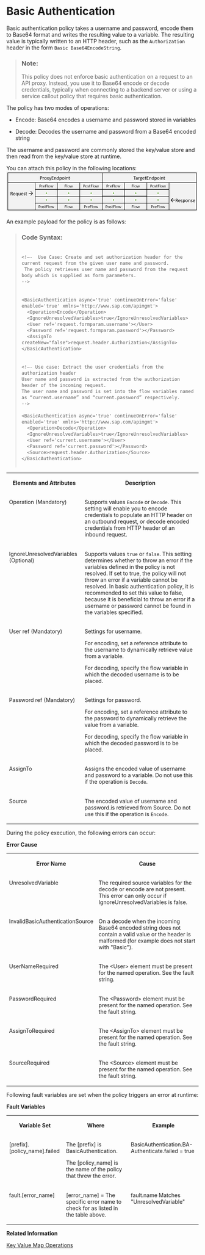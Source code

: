 <!-- loio693c0d1720644d57918ed77acc6a95ef -->

# Basic Authentication

Basic authentication policy takes a username and password, encode them to Base64 format and writes the resulting value to a variable. The resulting value is typically written to an HTTP header, such as the `Authorization` header in the form `Basic Base64EncodeString`.

> ### Note:  
> This policy does not enforce basic authentication on a request to an API proxy. Instead, you use it to Base64 encode or decode credentials, typically when connecting to a backend server or using a service callout policy that requires basic authentication.

The policy has two modes of operations:

-   Encode: Base64 encodes a username and password stored in variables

-   Decode: Decodes the username and password from a Base64 encoded string


The username and password are commonly stored the key/value store and then read from the key/value store at runtime.

You can attach this policy in the following locations: ![](images/Flow_policy_116062b.png)

An example payload for the policy is as follows:

> ### Code Syntax:  
> ```
> 
> <!–-  Use Case: Create and set authorization header for the current request from the given user name and password.
>  The policy retrieves user name and password from the request body which is supplied as form parameters.
> -->
> 
> 
> <BasicAuthentication async='true' continueOnError='false' enabled='true' xmlns='http://www.sap.com/apimgmt'>
> 	<Operation>Encode</Operation>
> 	<IgnoreUnresolvedVariables>true</IgnoreUnresolvedVariables>
> 	<User ref='request.formparam.username'></User>
> 	<Password ref='request.formparam.password'></Password>
> 	<AssignTo createNew="false">request.header.Authorization</AssignTo>
> </BasicAuthentication>
> 
> 
> <!–- Use case: Extract the user credentials from the authorization header
> User name and password is extracted from the authorization header of the incoming request.
> The user name and password is set into the flow variables named as “current.username” and “current.password” respectively.
> -->
> 
> <BasicAuthentication async='true' continueOnError='false' enabled='true' xmlns='http://www.sap.com/apimgmt'>
> 	<Operation>Decode</Operation>
> 	<IgnoreUnresolvedVariables>true</IgnoreUnresolvedVariables>
> 	<User ref='current.username'></User>
> 	<Password ref='current.password'></Password>
> 	<Source>request.header.Authorization</Source>
> </BasicAuthentication>
> 
> 
> ```


<table>
<tr>
<th valign="top">

**Elements and Attributes**



</th>
<th valign="top">

**Description**



</th>
</tr>
<tr>
<td valign="top">

Operation \(Mandatory\)



</td>
<td valign="top">

Supports values `Encode` or `Decode`. This setting will enable you to encode credentials to populate an HTTP header on an outbound request, or decode encoded credentials from HTTP header of an inbound request.



</td>
</tr>
<tr>
<td valign="top">

IgnoreUnresolvedVariables \(Optional\)



</td>
<td valign="top">

Supports values `true` or `false`. This setting determines whether to throw an error if the variables defined in the policy is not resolved. If set to true, the policy will not throw an error if a variable cannot be resolved. In basic authentication policy, it is recommended to set this value to false, because it is beneficial to throw an error if a username or password cannot be found in the variables specified.



</td>
</tr>
<tr>
<td valign="top">

User ref \(Mandatory\)



</td>
<td valign="top">

Settings for username.

For encoding, set a reference attribute to the username to dynamically retrieve value from a variable.

For decoding, specify the flow variable in which the decoded username is to be placed.



</td>
</tr>
<tr>
<td valign="top">

Password ref \(Mandatory\)



</td>
<td valign="top">

Settings for password.

For encoding, set a reference attribute to the password to dynamically retrieve the value from a variable.

For decoding, specify the flow variable in which the decoded password is to be placed.



</td>
</tr>
<tr>
<td valign="top">

AssignTo



</td>
<td valign="top">

Assigns the encoded value of username and password to a variable. Do not use this if the operation is `Decode`.



</td>
</tr>
<tr>
<td valign="top">

Source



</td>
<td valign="top">

The encoded value of username and password.is retrieved from Source. Do not use this if the operation is `Encode`.



</td>
</tr>
</table>

During the policy execution, the following errors can occur:

**Error Cause**


<table>
<tr>
<th valign="top">

Error Name



</th>
<th valign="top">

Cause



</th>
</tr>
<tr>
<td valign="top">

UnresolvedVariable



</td>
<td valign="top">

The required source variables for the decode or encode are not present. This error can only occur if IgnoreUnresolvedVariables is false.



</td>
</tr>
<tr>
<td valign="top">

InvalidBasicAuthenticationSource



</td>
<td valign="top">

On a decode when the incoming Base64 encoded string does not contain a valid value or the header is malformed \(for example does not start with "Basic"\).



</td>
</tr>
<tr>
<td valign="top">

UserNameRequired



</td>
<td valign="top">

The <User\> element must be present for the named operation. See the fault string.



</td>
</tr>
<tr>
<td valign="top">

PasswordRequired



</td>
<td valign="top">

The <Password\> element must be present for the named operation. See the fault string.



</td>
</tr>
<tr>
<td valign="top">

AssignToRequired



</td>
<td valign="top">

The <AssignTo\> element must be present for the named operation. See the fault string.



</td>
</tr>
<tr>
<td valign="top">

SourceRequired



</td>
<td valign="top">

The <Source\> element must be present for the named operation. See the fault string.



</td>
</tr>
</table>

Following fault variables are set when the policy triggers an error at runtime:

**Fault Variables**


<table>
<tr>
<th valign="top">

Variable Set



</th>
<th valign="top">

Where



</th>
<th valign="top">

Example



</th>
</tr>
<tr>
<td valign="top">

\[prefix\].\[policy\_name\].failed



</td>
<td valign="top">

The \[prefix\] is BasicAuthentication.

The \[policy\_name\] is the name of the policy that threw the error.



</td>
<td valign="top">

BasicAuthentication.BA-Authenticate.failed = true



</td>
</tr>
<tr>
<td valign="top">

fault.\[error\_name\]



</td>
<td valign="top">

\[error\_name\] = The specific error name to check for as listed in the table above.



</td>
<td valign="top">

fault.name Matches "UnresolvedVariable"



</td>
</tr>
</table>

**Related Information**  


[Key Value Map Operations](key-value-map-operations-b72dc3f.md "The Key Value Map Operations policy allows you to create a key value map and perform update, read, and delete operations on the map.")

